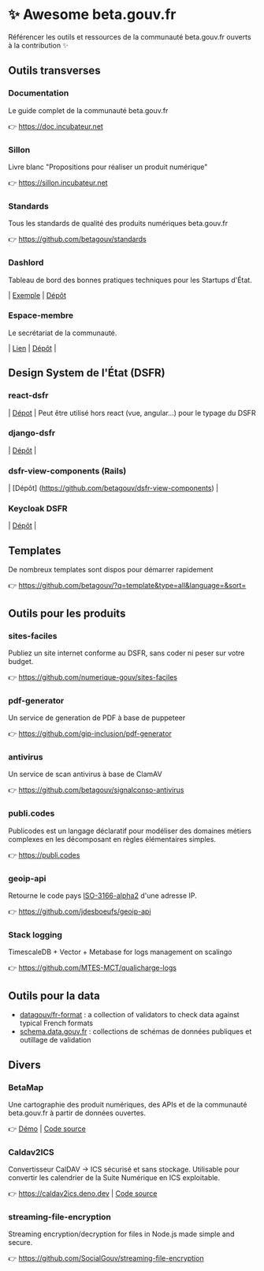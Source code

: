 # :sparkles: Awesome beta.gouv.fr
Référencer les outils et ressources de la communauté beta.gouv.fr ouverts à la contribution :sparkles:

## Outils transverses

### Documentation

Le guide complet de la communauté beta.gouv.fr

👉 https://doc.incubateur.net

### Sillon

Livre blanc "Propositions pour réaliser un produit numérique"

👉 https://sillon.incubateur.net

### Standards

Tous les standards de qualité des produits numériques beta.gouv.fr

👉 https://github.com/betagouv/standards

### Dashlord

Tableau de bord des bonnes pratiques techniques pour les Startups d'État.

| [Exemple](https://dashlord.incubateur.net) | [Dépôt](https://github.com/socialgouv/dashlord)

### Espace-membre
Le secrétariat de la communauté.

| [Lien](https://secretariat.incubateur.net) | [Dépôt](https://github.com/betagouv/espace-membre-next) |

## Design System de l'État (DSFR)

### react-dsfr
| [Dépot](https://github.com/codegouvfr/react-dsfr) | Peut être utilisé hors react (vue, angular...) pour le typage du DSFR

### django-dsfr
| [Dépôt](https://github.com/entrepreneur-interet-general/django-dsfr) |

### dsfr-view-components (Rails)
| [Dépôt] (https://github.com/betagouv/dsfr-view-components) |

### Keycloak DSFR

| [Dépôt](https://github.com/codegouvfr/keycloak-theme-dsfr) |

## Templates

De nombreux templates sont dispos pour démarrer rapidement

👉 https://github.com/betagouv/?q=template&type=all&language=&sort=

## Outils pour les produits

### sites-faciles

Publiez un site internet conforme au DSFR, sans coder ni peser sur votre budget.

👉 https://github.com/numerique-gouv/sites-faciles

### pdf-generator

Un service de generation de PDF à base de puppeteer

👉 https://github.com/gip-inclusion/pdf-generator

### antivirus

Un service de scan antivirus à base de ClamAV

👉 https://github.com/betagouv/signalconso-antivirus

### publi.codes

Publicodes est un langage déclaratif pour modéliser des domaines métiers complexes en les décomposant en règles élémentaires simples.

👉 https://publi.codes

### geoip-api

Retourne le code pays [ISO-3166-alpha2](https://fr.wikipedia.org/wiki/ISO_3166-1) d'une adresse IP.

👉 https://github.com/jdesboeufs/geoip-api

### Stack logging

TimescaleDB + Vector + Metabase for logs management on scalingo

👉 https://github.com/MTES-MCT/qualicharge-logs

## Outils pour la data

 - [datagouv/fr-format](https://github.com/datagouv/fr-format) : a collection of validators to check data against typical French formats
 - [schema.data.gouv.fr](https://schema.data.gouv.fr) : collections de schémas de données publiques et outillage de validation

## Divers

### BetaMap

Une cartographie des produit numériques, des APIs et de la communauté beta.gouv.fr à partir de données ouvertes.

👉 [Démo](https://betagouv.github.io/betamap) | [Code source](https://github.com/betagouv/betamap)

### Caldav2ICS

Convertisseur CalDAV → ICS sécurisé et sans stockage. Utilisable pour convertir les calendrier de la Suite Numérique en ICS exploitable.

👉 https://caldav2ics.deno.dev | [Code source](https://github.com/lsagetlethias/caldav2ics)

### streaming-file-encryption

Streaming encryption/decryption for files in Node.js made simple and secure.

👉 https://github.com/SocialGouv/streaming-file-encryption

